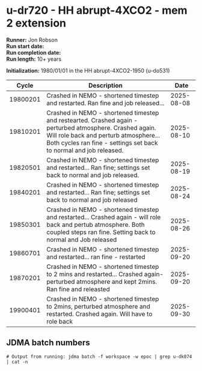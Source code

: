 # u-dr720 - HH abrupt-4XCO2 - mem 2 extension

**Runner:** Jon Robson  
**Run start date:**  
**Run completion date:**   
**Run length:** 10+ years  

**Initialization:** 1980/01/01 in the HH abrupt-4XCO2-1950 (u-do531)

| Cycle | Description | Date |
| --- | --- | --- |
| 19800201 | Crashed in NEMO - shortened timestep and restarted. Ran fine and job released... | 2025-08-08 |
| 19810201  | Crashed in NEMO - shortened timestep and restearted. Crashed again - perturbed atmosphere. Crashed again. Will role back and perturb atmosphere... Both cycles ran fine - settings set back to normal and job released. | 2025-08-10 | 
| 19820501 | Crashed in NEMO - shortened timestep and restarted... Ran fine; settings set back to normal and job released. | 2025-08-19 |
| 19840201 | Crashed in NEMO - shortened timestep and restarted... Ran fine; settings set back to normal and job released | 2025-08-24 |
| 19850301 | Crashed in NEMO - shortened timestep and restarted... Crashed again - will role back and pertub atmosphere. Both coupled steps ran fine. Setting back to normal and Job released  | 2025-08-26 |
| 19860701 | Crashed in NEMO - shortened timestep and restarted... ran fine - restarted | 2025-09-20 |
| 19870201 | Crashed in NEMO - shortened timestep to 2 mins and restarted... Crashed again- perturbed atmosphere and kept 2mins. Ran fine and releasted   | 2025-09-20 |
| 19900401 | Crashed in NEMO - shortened timestep to 2mins, perturbed atmosphere and restarted. Crashed again. Will have to role back | 2025-09-30 | 





## JDMA batch numbers
```
# Output from running: jdma batch -f workspace -w epoc | grep u-dk074 | cat -n


```
